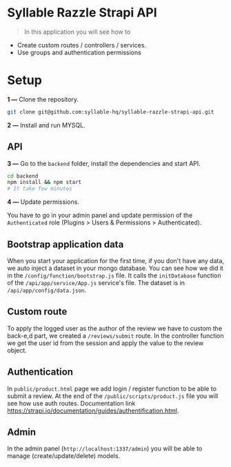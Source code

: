 # Syllable Razzle Strapi API

> In this application you will see how to

- Create custom routes / controllers / services.
- Use groups and authentication permissions

# Setup

**1 —** Clone the repository.

```bash
git clone git@github.com:syllable-hq/syllable-razzle-strapi-api.git
```

**2 —** Install and run MYSQL.

## API

**3 —** Go to the `backend` folder, install the dependencies and start API.

```bash
cd backend
npm install && npm start
# It take few minutes
```

**4 —** Update permissions.

You have to go in your admin panel and update permission of the `Authenticated` role (Plugins > Users & Permissions > Authenticated).

## Bootstrap application data

When you start your application for the first time, if you don't have any data, we auto inject a dataset in your mongo database.
You can see how we did it in the `/config/function/bootstrap.js` file. It calls the `initDatabase` function of the `/api/app/service/App.js` service's file. The dataset is in `/api/app/config/data.json`.

## Custom route

To apply the logged user as the author of the review we have to custom the back-e,d part, we created a `/reviews/submit` route.
In the controller function we get the user id from the session and apply the value to the review object.

## Authentication

In `public/product.html` page we add login / register function to be able to submit a review. At the end of the `/public/scripts/product.js` file you will see how use auth routes. Documentation link https://strapi.io/documentation/guides/authentification.html.

## Admin

In the admin panel (`http://localhost:1337/admin`) you will be able to manage (create/update/delete) models.
